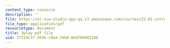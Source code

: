 ```yaml
---
content_type: resource
description: ''
file: https://ol-ocw-studio-app-qa.s3.amazonaws.com/courses/22-01-introduction-to-nuclear-engineering-and-ionizing-radiation-fall-2016/2f219c372636c9a434b88ed700482246_kZAFntUFx8I.pdf
file_type: application/pdf
resourcetype: Document
title: 3play pdf file
uid: 2f219c37-2636-c9a4-34b8-8ed700482246
---
```

